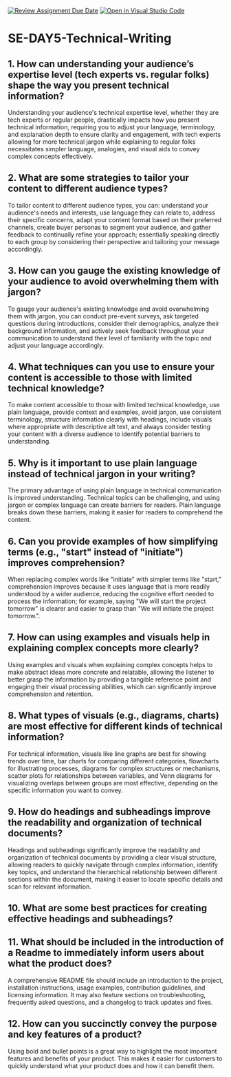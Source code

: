 [![Review Assignment Due Date](https://classroom.github.com/assets/deadline-readme-button-22041afd0340ce965d47ae6ef1cefeee28c7c493a6346c4f15d667ab976d596c.svg)](https://classroom.github.com/a/zsAR-pyY)
[![Open in Visual Studio Code](https://classroom.github.com/assets/open-in-vscode-2e0aaae1b6195c2367325f4f02e2d04e9abb55f0b24a779b69b11b9e10269abc.svg)](https://classroom.github.com/online_ide?assignment_repo_id=18476165&assignment_repo_type=AssignmentRepo)
# SE-DAY5-Technical-Writing
## 1. How can understanding your audience’s expertise level (tech experts vs. regular folks) shape the way you present technical information?
Understanding your audience's technical expertise level, whether they are tech experts or regular people, drastically impacts how you present technical information, requiring you to adjust your language, terminology, and explanation depth to ensure clarity and engagement, with tech experts allowing for more technical jargon while explaining to regular folks necessitates simpler language, analogies, and visual aids to convey complex concepts effectively. 

## 2. What are some strategies to tailor your content to different audience types?
To tailor content to different audience types, you can: understand your audience's needs and interests, use language they can relate to, address their specific concerns, adapt your content format based on their preferred channels, create buyer personas to segment your audience, and gather feedback to continually refine your approach; essentially speaking directly to each group by considering their perspective and tailoring your message accordingly. 

## 3. How can you gauge the existing knowledge of your audience to avoid overwhelming them with jargon?
To gauge your audience's existing knowledge and avoid overwhelming them with jargon, you can conduct pre-event surveys, ask targeted questions during introductions, consider their demographics, analyze their background information, and actively seek feedback throughout your communication to understand their level of familiarity with the topic and adjust your language accordingly. 

## 4. What techniques can you use to ensure your content is accessible to those with limited technical knowledge?
To make content accessible to those with limited technical knowledge, use plain language, provide context and examples, avoid jargon, use consistent terminology, structure information clearly with headings, include visuals where appropriate with descriptive alt text, and always consider testing your content with a diverse audience to identify potential barriers to understanding. 

## 5. Why is it important to use plain language instead of technical jargon in your writing?
The primary advantage of using plain language in technical communication is improved understanding. Technical topics can be challenging, and using jargon or complex language can create barriers for readers. Plain language breaks down these barriers, making it easier for readers to comprehend the content.

## 6. Can you provide examples of how simplifying terms (e.g., "start" instead of "initiate") improves comprehension?
When replacing complex words like "initiate" with simpler terms like "start," comprehension improves because it uses language that is more readily understood by a wider audience, reducing the cognitive effort needed to process the information; for example, saying "We will start the project tomorrow" is clearer and easier to grasp than "We will initiate the project tomorrow.". 

## 7. How can using examples and visuals help in explaining complex concepts more clearly?
Using examples and visuals when explaining complex concepts helps to make abstract ideas more concrete and relatable, allowing the listener to better grasp the information by providing a tangible reference point and engaging their visual processing abilities, which can significantly improve comprehension and retention. 

## 8. What types of visuals (e.g., diagrams, charts) are most effective for different kinds of technical information?
For technical information, visuals like line graphs are best for showing trends over time, bar charts for comparing different categories, flowcharts for illustrating processes, diagrams for complex structures or mechanisms, scatter plots for relationships between variables, and Venn diagrams for visualizing overlaps between groups are most effective, depending on the specific information you want to convey. 

## 9. How do headings and subheadings improve the readability and organization of technical documents?
Headings and subheadings significantly improve the readability and organization of technical documents by providing a clear visual structure, allowing readers to quickly navigate through complex information, identify key topics, and understand the hierarchical relationship between different sections within the document, making it easier to locate specific details and scan for relevant information. 

## 10. What are some best practices for creating effective headings and subheadings?
## 11. What should be included in the introduction of a Readme to immediately inform users about what the product does?
A comprehensive README file should include an introduction to the project, installation instructions, usage examples, contribution guidelines, and licensing information. It may also feature sections on troubleshooting, frequently asked questions, and a changelog to track updates and fixes.

## 12. How can you succinctly convey the purpose and key features of a product?
Using bold and bullet points is a great way to highlight the most important features and benefits of your product. This makes it easier for customers to quickly understand what your product does and how it can benefit them.
